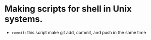 # Making scripts for shell in Unix systems.
- `commit`: <file for add to state> <message of the commit>
  	    this script make git add, commit, and push in the same time
